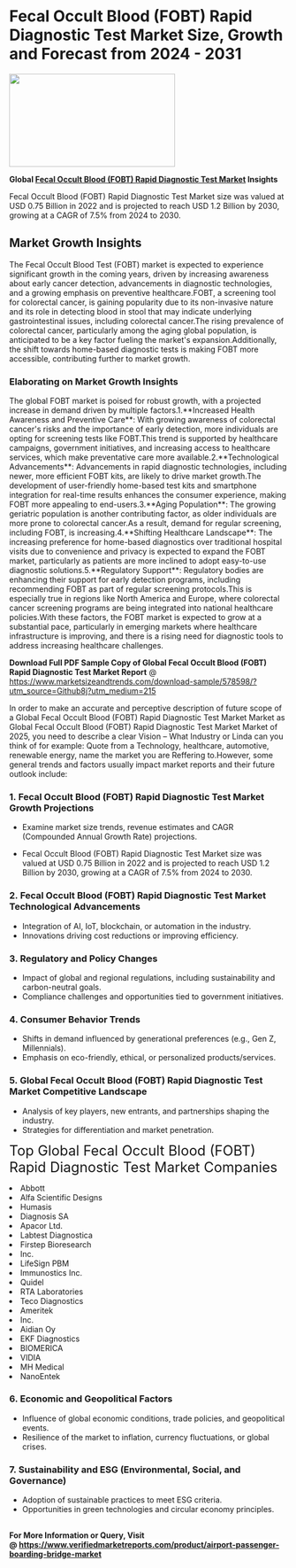 <H1>Fecal Occult Blood (FOBT) Rapid Diagnostic Test Market Size, Growth and Forecast from 2024 - 2031</H1><img class="aligncenter size-medium wp-image-584254" src="https://thirdeyenews.in/wp-content/uploads/2024/09/Global-Market-Research-300x168.jpeg" alt="" width="300" height="168" /><p><strong>Global&nbsp;<a href="https://www.marketsizeandtrends.com/download-sample/578598/?utm_source=Github8j?utm_medium=215">Fecal Occult Blood (FOBT) Rapid Diagnostic Test Market</a> Insights</strong></p><p>Fecal Occult Blood (FOBT) Rapid Diagnostic Test Market size was valued at USD 0.75 Billion in 2022 and is projected to reach USD 1.2 Billion by 2030, growing at a CAGR of 7.5% from 2024 to 2030.</p><p><h2>Market Growth Insights</h2> The Fecal Occult Blood Test (FOBT) market is expected to experience significant growth in the coming years, driven by increasing awareness about early cancer detection, advancements in diagnostic technologies, and a growing emphasis on preventive healthcare.FOBT, a screening tool for colorectal cancer, is gaining popularity due to its non-invasive nature and its role in detecting blood in stool that may indicate underlying gastrointestinal issues, including colorectal cancer.The rising prevalence of colorectal cancer, particularly among the aging global population, is anticipated to be a key factor fueling the market's expansion.Additionally, the shift towards home-based diagnostic tests is making FOBT more accessible, contributing further to market growth. <h3>Elaborating on Market Growth Insights</h3> The global FOBT market is poised for robust growth, with a projected increase in demand driven by multiple factors.1.**Increased Health Awareness and Preventive Care**: With growing awareness of colorectal cancer's risks and the importance of early detection, more individuals are opting for screening tests like FOBT.This trend is supported by healthcare campaigns, government initiatives, and increasing access to healthcare services, which make preventative care more available.2.**Technological Advancements**: Advancements in rapid diagnostic technologies, including newer, more efficient FOBT kits, are likely to drive market growth.The development of user-friendly home-based test kits and smartphone integration for real-time results enhances the consumer experience, making FOBT more appealing to end-users.3.**Aging Population**: The growing geriatric population is another contributing factor, as older individuals are more prone to colorectal cancer.As a result, demand for regular screening, including FOBT, is increasing.4.**Shifting Healthcare Landscape**: The increasing preference for home-based diagnostics over traditional hospital visits due to convenience and privacy is expected to expand the FOBT market, particularly as patients are more inclined to adopt easy-to-use diagnostic solutions.5.**Regulatory Support**: Regulatory bodies are enhancing their support for early detection programs, including recommending FOBT as part of regular screening protocols.This is especially true in regions like North America and Europe, where colorectal cancer screening programs are being integrated into national healthcare policies.With these factors, the FOBT market is expected to grow at a substantial pace, particularly in emerging markets where healthcare infrastructure is improving, and there is a rising need for diagnostic tools to address increasing healthcare challenges.</p><p><span class=""><strong>Download Full PDF Sample Copy of Global Fecal Occult Blood (FOBT) Rapid Diagnostic Test Market Report</strong> @ <a href="https://www.marketsizeandtrends.com/download-sample/578598/?utm_source=Github8j?utm_medium=215" target="_blank">https://www.marketsizeandtrends.com/download-sample/578598/?utm_source=Github8j?utm_medium=215</a></span></p><p>In order to make an accurate and perceptive description of future scope of a Global&nbsp;Fecal Occult Blood (FOBT) Rapid Diagnostic Test Market Market as Global&nbsp;Fecal Occult Blood (FOBT) Rapid Diagnostic Test Market Market of 2025, you need to describe a clear Vision &ndash; What Industry or Linda can you think of for example: Quote from a Technology, healthcare, automotive, renewable energy, name the market you are Reffering to.However, some general trends and factors usually impact market reports and their future outlook include:</p><h3>1.&nbsp;<strong>Fecal Occult Blood (FOBT) Rapid Diagnostic Test Market Growth Projections</strong></h3><ul><li>Examine market size trends, revenue estimates and CAGR (Compounded Annual Growth Rate) projections.</li><li><p>Fecal Occult Blood (FOBT) Rapid Diagnostic Test Market size was valued at USD 0.75 Billion in 2022 and is projected to reach USD 1.2 Billion by 2030, growing at a CAGR of 7.5% from 2024 to 2030.</p></li></ul><h3>2.&nbsp;<strong>Fecal Occult Blood (FOBT) Rapid Diagnostic Test Market Technological Advancements</strong></h3><ul><li>Integration of AI, IoT, blockchain, or automation in the industry.</li><li>Innovations driving cost reductions or improving efficiency.</li></ul><h3>3.&nbsp;<strong>Regulatory and Policy Changes</strong></h3><ul><li>Impact of global and regional regulations, including sustainability and carbon-neutral goals.</li><li>Compliance challenges and opportunities tied to government initiatives.</li></ul><h3>4.&nbsp;<strong>Consumer Behavior Trends</strong></h3><ul><li>Shifts in demand influenced by generational preferences (e.g., Gen Z, Millennials).</li><li>Emphasis on eco-friendly, ethical, or personalized products/services.</li></ul><h3>5.&nbsp;<strong>Global Fecal Occult Blood (FOBT) Rapid Diagnostic Test Market Competitive Landscape</strong></h3><ul><li>Analysis of key players, new entrants, and partnerships shaping the industry.</li><li>Strategies for differentiation and market penetration.</li></ul><p data-pm-slice="1 1 []"><span style="color: inherit; font-family: inherit; font-size: 25px;">Top Global Fecal Occult Blood (FOBT) Rapid Diagnostic Test Market Companies</span></p><div class="" data-test-id=""><p><li>Abbott</li><li> Alfa Scientific Designs</li><li> Humasis</li><li> Diagnosis SA</li><li> Apacor Ltd.</li><li> Labtest Diagnostica</li><li> Firstep Bioresearch</li><li> Inc.</li><li> LifeSign PBM</li><li> Immunostics Inc.</li><li> Quidel</li><li> RTA Laboratories</li><li> Teco Diagnostics</li><li> Ameritek</li><li> Inc.</li><li> Aidian Oy</li><li> EKF Diagnostics</li><li> BIOMERICA</li><li> VIDIA</li><li> MH Medical</li><li> NanoEntek</li></p></div><h3>6.&nbsp;<strong>Economic and Geopolitical Factors</strong></h3><ul><li>Influence of global economic conditions, trade policies, and geopolitical events.</li><li>Resilience of the market to inflation, currency fluctuations, or global crises.</li></ul><h3>7.&nbsp;<strong>Sustainability and ESG (Environmental, Social, and Governance)</strong></h3><ul><li>Adoption of sustainable practices to meet ESG criteria.</li><li>Opportunities in green technologies and circular economy principles.</li></ul><h2><strong style="font-size: 14px;">For More Information or Query, Visit @&nbsp;</strong><a style="background-color: #ffffff; font-size: 14px;" href="https://www.marketsizeandtrends.com/report/fecal-occult-blood-fobt-rapid-diagnostic-test-market/" target="_blank">https://www.verifiedmarketreports.com/product/airport-passenger-boarding-bridge-market</a></h2>